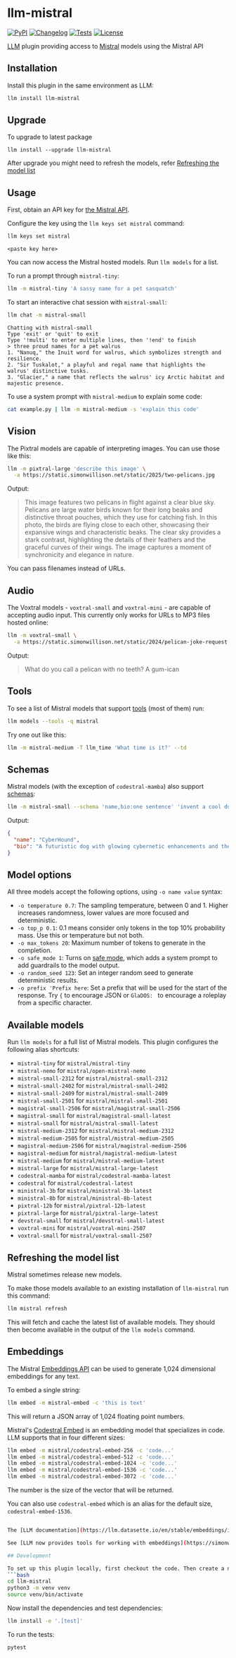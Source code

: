 # llm-mistral

[![PyPI](https://img.shields.io/pypi/v/llm-mistral.svg)](https://pypi.org/project/llm-mistral/)
[![Changelog](https://img.shields.io/github/v/release/simonw/llm-mistral?include_prereleases&label=changelog)](https://github.com/simonw/llm-mistral/releases)
[![Tests](https://github.com/simonw/llm-mistral/workflows/Test/badge.svg)](https://github.com/simonw/llm-mistral/actions?query=workflow%3ATest)
[![License](https://img.shields.io/badge/license-Apache%202.0-blue.svg)](https://github.com/simonw/llm-mistral/blob/main/LICENSE)

[LLM](https://llm.datasette.io/) plugin providing access to [Mistral](https://mistral.ai) models using the Mistral API

## Installation

Install this plugin in the same environment as LLM:
```bash
llm install llm-mistral
```

## Upgrade
To upgrade to latest package
```
llm install --upgrade llm-mistral
```
After upgrade you might need to refresh the models, refer [Refreshing the model list](#refreshing-the-model-list)

## Usage

First, obtain an API key for [the Mistral API](https://console.mistral.ai/).

Configure the key using the `llm keys set mistral` command:
```bash
llm keys set mistral
```
```
<paste key here>
```
You can now access the Mistral hosted models. Run `llm models` for a list.

To run a prompt through `mistral-tiny`:

```bash
llm -m mistral-tiny 'A sassy name for a pet sasquatch'
```
To start an interactive chat session with `mistral-small`:
```bash
llm chat -m mistral-small
```
```
Chatting with mistral-small
Type 'exit' or 'quit' to exit
Type '!multi' to enter multiple lines, then '!end' to finish
> three proud names for a pet walrus
1. "Nanuq," the Inuit word for walrus, which symbolizes strength and resilience.
2. "Sir Tuskalot," a playful and regal name that highlights the walrus' distinctive tusks.
3. "Glacier," a name that reflects the walrus' icy Arctic habitat and majestic presence.
```
To use a system prompt with `mistral-medium` to explain some code:
```bash
cat example.py | llm -m mistral-medium -s 'explain this code'
```
## Vision

The Pixtral models are capable of interpreting images. You can use those like this:

```bash
llm -m pixtral-large 'describe this image' \
  -a https://static.simonwillison.net/static/2025/two-pelicans.jpg
```
Output:

> This image features two pelicans in flight against a clear blue sky. Pelicans are large water birds known for their long beaks and distinctive throat pouches, which they use for catching fish. In this photo, the birds are flying close to each other, showcasing their expansive wings and characteristic beaks. The clear sky provides a stark contrast, highlighting the details of their feathers and the graceful curves of their wings. The image captures a moment of synchronicity and elegance in nature.

You can pass filenames instead of URLs.

## Audio

The Voxtral models - `voxtral-small` and `voxtral-mini` - are capable of accepting audio input. This currently only works for URLs to MP3 files hosted online:

```bash
llm -m voxtral-small \
  -a https://static.simonwillison.net/static/2024/pelican-joke-request.mp3
```
Output:

> What do you call a pelican with no teeth? A gum-ican

## Tools

To see a list of Mistral models that support [tools](https://llm.datasette.io/en/stable/tools.html) (most of them) run:
```bash
llm models --tools -q mistral
```
Try one out like this:
```bash
llm -m mistral-medium -T llm_time 'What time is it?' --td
```
## Schemas

Mistral models (with the exception of `codestral-mamba`) also support [schemas](https://llm.datasette.io/en/stable/schemas.html):
```bash
llm -m mistral-small --schema 'name,bio:one sentence' 'invent a cool dog'
```
Output:
```json
{
  "name": "CyberHound",
  "bio": "A futuristic dog with glowing cybernetic enhancements and the ability to hack into any system."
}
```

## Model options

All three models accept the following options, using `-o name value` syntax:

- `-o temperature 0.7`: The sampling temperature, between 0 and 1. Higher increases randomness, lower values are more focused and deterministic.
- `-o top_p 0.1`: 0.1 means consider only tokens in the top 10% probability mass. Use this or temperature but not both.
- `-o max_tokens 20`: Maximum number of tokens to generate in the completion.
- `-o safe_mode 1`: Turns on [safe mode](https://docs.mistral.ai/platform/guardrailing/), which adds a system prompt to add guardrails to the model output.
- `-o random_seed 123`: Set an integer random seed to generate deterministic results.
- `-o prefix 'Prefix here`: Set a prefix that will be used for the start of the response. Try `{` to encourage JSON or `GlaDOS: ` to encourage a roleplay from a specific character.

## Available models

Run `llm models` for a full list of Mistral models. This plugin configures the following alias shortcuts:

<!-- [[[cog
import cog, json
from llm_mistral import DEFAULT_ALIASES
for model_id, alias in DEFAULT_ALIASES.items():
    cog.out(f"- `{alias}` for `{model_id}`\n")
]]] -->
- `mistral-tiny` for `mistral/mistral-tiny`
- `mistral-nemo` for `mistral/open-mistral-nemo`
- `mistral-small-2312` for `mistral/mistral-small-2312`
- `mistral-small-2402` for `mistral/mistral-small-2402`
- `mistral-small-2409` for `mistral/mistral-small-2409`
- `mistral-small-2501` for `mistral/mistral-small-2501`
- `magistral-small-2506` for `mistral/magistral-small-2506`
- `magistral-small` for `mistral/magistral-small-latest`
- `mistral-small` for `mistral/mistral-small-latest`
- `mistral-medium-2312` for `mistral/mistral-medium-2312`
- `mistral-medium-2505` for `mistral/mistral-medium-2505`
- `magistral-medium-2506` for `mistral/magistral-medium-2506`
- `magistral-medium` for `mistral/magistral-medium-latest`
- `mistral-medium` for `mistral/mistral-medium-latest`
- `mistral-large` for `mistral/mistral-large-latest`
- `codestral-mamba` for `mistral/codestral-mamba-latest`
- `codestral` for `mistral/codestral-latest`
- `ministral-3b` for `mistral/ministral-3b-latest`
- `ministral-8b` for `mistral/ministral-8b-latest`
- `pixtral-12b` for `mistral/pixtral-12b-latest`
- `pixtral-large` for `mistral/pixtral-large-latest`
- `devstral-small` for `mistral/devstral-small-latest`
- `voxtral-mini` for `mistral/voxtral-mini-2507`
- `voxtral-small` for `mistral/voxtral-small-2507`
<!-- [[[end]]] -->


## Refreshing the model list

Mistral sometimes release new models.

To make those models available to an existing installation of `llm-mistral` run this command:
```bash
llm mistral refresh
```
This will fetch and cache the latest list of available models. They should then become available in the output of the `llm models` command.

## Embeddings

The Mistral [Embeddings API](https://docs.mistral.ai/platform/client#embeddings) can be used to generate 1,024 dimensional embeddings for any text.

To embed a single string:

```bash
llm embed -m mistral-embed -c 'this is text'
```
This will return a JSON array of 1,024 floating point numbers.

Mistral's [Codestral Embed](https://mistral.ai/news/codestral-embed) is an embedding model that specializes in code. LLM supports that in four different sizes:

```bash
llm embed -m mistral/codestral-embed-256 -c 'code...'
llm embed -m mistral/codestral-embed-512 -c 'code...'
llm embed -m mistral/codestral-embed-1024 -c 'code...'
llm embed -m mistral/codestral-embed-1536 -c 'code...'
llm embed -m mistral/codestral-embed-3072 -c 'code...'
```
The number is the size of the vector that will be returned.

You can also use `codestral-embed` which is an alias for the default size, `codestral-embed-1536`.

```bash

The [LLM documentation](https://llm.datasette.io/en/stable/embeddings/index.html) has more, including how to embed in bulk and store the results in a SQLite database.

See [LLM now provides tools for working with embeddings](https://simonwillison.net/2023/Sep/4/llm-embeddings/) and [Embeddings: What they are and why they matter](https://simonwillison.net/2023/Oct/23/embeddings/) for more about embeddings.

## Development

To set up this plugin locally, first checkout the code. Then create a new virtual environment:
```bash
cd llm-mistral
python3 -m venv venv
source venv/bin/activate
```
Now install the dependencies and test dependencies:
```bash
llm install -e '.[test]'
```
To run the tests:
```bash
pytest
```
